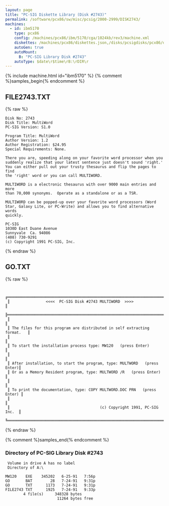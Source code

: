 ```yaml
---
layout: page
title: "PC-SIG Diskette Library (Disk #2743)"
permalink: /software/pcx86/sw/misc/pcsig/2000-2999/DISK2743/
machines:
  - id: ibm5170
    type: pcx86
    config: /machines/pcx86/ibm/5170/cga/1024kb/rev3/machine.xml
    diskettes: /machines/pcx86/diskettes.json,/disks/pcsigdisks/pcx86/diskettes.json
    autoGen: true
    autoMount:
      B: "PC-SIG Library Disk #2743"
    autoType: $date\r$time\rB:\rDIR\r
---
```


{% include machine.html id="ibm5170" %}
{% comment %}samples_begin{% endcomment %}

## FILE2743.TXT

{% raw %}
```
Disk No: 2743                                                           
Disk Title: MultiWord                                                   
PC-SIG Version: S1.0                                                    
                                                                        
Program Title: MultiWord                                                
Author Version: 1.2                                                     
Author Registration: $24.95                                             
Special Requirements: None.                                             
                                                                        
There you are, speeding along on your favorite word processor when you  
suddenly realize that your latest sentence just doesn't sound 'right.'  
You can either pull out your trusty thesaurus and flip the pages to find
the 'right' word or you can call MULTIWORD.                             
                                                                        
MULTIWORD is a electronic thesaurus with over 9000 main entries and more
than 70,000 synonyms.  Operate as a standalone or as a TSR.             
                                                                        
MULTIWORD can be popped-up over your favorite word processors (Word     
Star, Galaxy Lite, or PC-Write) and allows you to find alternative words
quickly.                                                                
                                                                        
PC-SIG                                                                  
1030D East Duane Avenue                                                 
Sunnyvale  Ca. 94086                                                    
(408) 730-9291                                                          
(c) Copyright 1991 PC-SIG, Inc.                                         
```
{% endraw %}

## GO.TXT

{% raw %}
```

 ╔═════════════════════════════════════════════════════════════════════════╗
 ║                <<<<  PC-SIG Disk #2743 MULTIWORD  >>>>                  ║
 ╠═════════════════════════════════════════════════════════════════════════╣
 ║                                                                         ║
 ║ The files for this program are distributed in self extracting format.   ║
 ║                                                                         ║
 ║ To start the installation process type: MW120   (press Enter)           ║
 ║                                                                         ║
 ║ After installation, to start the program, type: MULTWORD   (press Enter)║
 ║ Or as a Memory Resident program, type: MULTWORD /R   (press Enter)      ║
 ║                                                                         ║
 ║ To print the documentation, type: COPY MULTWORD.DOC PRN   (press Enter) ║
 ║                                                                         ║
 ║                                        (c) Copyright 1991, PC-SIG Inc.  ║
 ╚═════════════════════════════════════════════════════════════════════════╝
```
{% endraw %}

{% comment %}samples_end{% endcomment %}

### Directory of PC-SIG Library Disk #2743

     Volume in drive A has no label
     Directory of A:\

    MW120    EXE    345202   6-25-91   7:56p
    GO       BAT        28   7-24-91   9:31p
    GO       TXT      1173   7-24-91   9:31p
    FILE2743 TXT      1925   7-24-91   9:33p
            4 file(s)     348328 bytes
                           11264 bytes free

